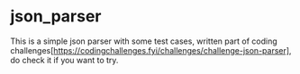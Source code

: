 # json_parser
 This is a simple json parser with some test cases, written part of coding challenges[https://codingchallenges.fyi/challenges/challenge-json-parser], do check it if you want to try.
